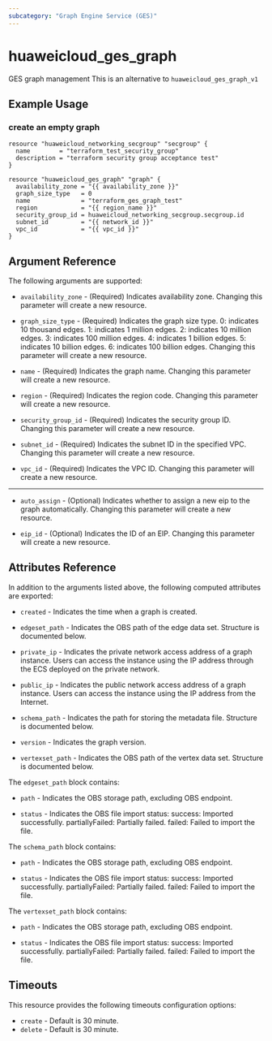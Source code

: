 ```yaml
---
subcategory: "Graph Engine Service (GES)"
---
```


# huaweicloud\_ges\_graph

GES graph management
This is an alternative to `huaweicloud_ges_graph_v1`

## Example Usage

### create an empty graph

```hcl
resource "huaweicloud_networking_secgroup" "secgroup" {
  name        = "terraform_test_security_group"
  description = "terraform security group acceptance test"
}

resource "huaweicloud_ges_graph" "graph" {
  availability_zone = "{{ availability_zone }}"
  graph_size_type   = 0
  name              = "terraform_ges_graph_test"
  region            = "{{ region_name }}"
  security_group_id = huaweicloud_networking_secgroup.secgroup.id
  subnet_id         = "{{ network_id }}"
  vpc_id            = "{{ vpc_id }}"
}
```

## Argument Reference

The following arguments are supported:

* `availability_zone` -
  (Required)
  Indicates availability zone.  Changing this parameter will create a new resource.

* `graph_size_type` -
  (Required)
  Indicates the graph size type.   0: indicates 10 thousand edges.   1:
  indicates 1 million edges.   2: indicates 10 million edges.   3:
  indicates 100 million edges.   4: indicates 1 billion edges.   5:
  indicates 10 billion edges.   6: indicates 100 billion edges.  Changing this parameter will create a new resource.

* `name` -
  (Required)
  Indicates the graph name.  Changing this parameter will create a new resource.

* `region` -
  (Required)
  Indicates the region code.  Changing this parameter will create a new resource.

* `security_group_id` -
  (Required)
  Indicates the security group ID.  Changing this parameter will create a new resource.

* `subnet_id` -
  (Required)
  Indicates the subnet ID in the specified VPC.  Changing this parameter will create a new resource.

* `vpc_id` -
  (Required)
  Indicates the VPC ID.  Changing this parameter will create a new resource.

- - -

* `auto_assign` -
  (Optional)
  Indicates whether to assign a new eip to the graph automatically.  Changing this parameter will create a new resource.

* `eip_id` -
  (Optional)
  Indicates the ID of an EIP.  Changing this parameter will create a new resource.

## Attributes Reference

In addition to the arguments listed above, the following computed attributes are exported:

* `created` -
  Indicates the time when a graph is created.

* `edgeset_path` -
  Indicates the OBS path of the edge data set. Structure is documented below.

* `private_ip` -
  Indicates the private network access address of a graph instance.
  Users can access the instance using the IP address through the ECS
  deployed on the private network.

* `public_ip` -
  Indicates the public network access address of a graph instance.
  Users can access the instance using the IP address from the Internet.

* `schema_path` -
  Indicates the path for storing the metadata file. Structure is documented below.

* `version` -
  Indicates the graph version.

* `vertexset_path` -
  Indicates the OBS path of the vertex data set. Structure is documented below.

The `edgeset_path` block contains:

* `path` -
  Indicates the OBS storage path, excluding OBS endpoint.

* `status` -
  Indicates the OBS file import status:   success: Imported
  successfully.   partiallyFailed: Partially failed.   failed:
  Failed to import the file.

The `schema_path` block contains:

* `path` -
  Indicates the OBS storage path, excluding OBS endpoint.

* `status` -
  Indicates the OBS file import status:   success: Imported
  successfully.   partiallyFailed: Partially failed.   failed:
  Failed to import the file.

The `vertexset_path` block contains:

* `path` -
  Indicates the OBS storage path, excluding OBS endpoint.

* `status` -
  Indicates the OBS file import status:   success: Imported
  successfully.   partiallyFailed: Partially failed.   failed:
  Failed to import the file.

## Timeouts
This resource provides the following timeouts configuration options:
- `create` - Default is 30 minute.
- `delete` - Default is 30 minute.

